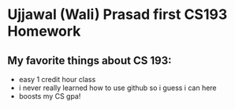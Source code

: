 
# Ujjawal (Wali) Prasad first CS193 Homework

## My favorite things about CS 193:
- easy 1 credit hour class
- i never really learned how to use github so i guess i can here
- boosts my CS gpa!
